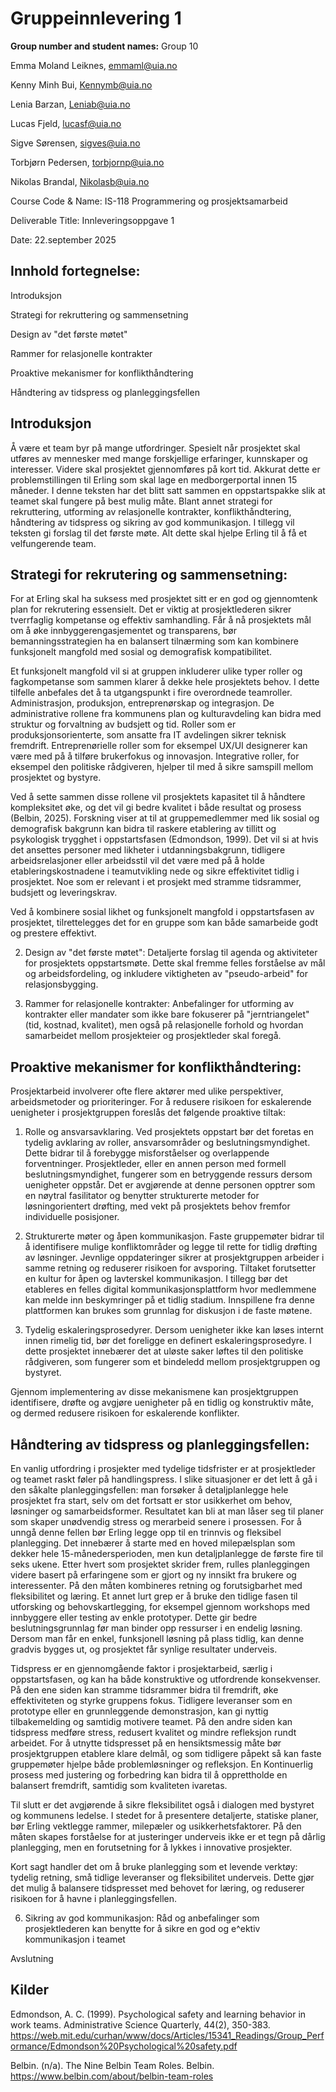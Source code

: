 # **Gruppeinnlevering 1** #

**Group number and student names:**
Group 10

Emma Moland Leiknes, emmaml@uia.no

Kenny Minh Bui, Kennymb@uia.no 

Lenia Barzan, Leniab@uia.no

Lucas Fjeld, lucasf@uia.no 

Sigve Sørensen, sigves@uia.no 

Torbjørn Pedersen, torbjornp@uia.no

Nikolas Brandal, Nikolasb@uia.no

Course Code & Name: IS-118 Programmering og prosjektsamarbeid

Deliverable Title: Innleveringsoppgave 1

Date: 22.september 2025


## **Innhold fortegnelse:** ##
Introduksjon

Strategi for rekruttering og sammensetning

Design av "det første møtet"

Rammer for relasjonelle kontrakter

Proaktive mekanismer for konflikthåndtering

Håndtering av tidspress og planleggingsfellen


## **Introduksjon** ##

Å være et team byr på mange utfordringer. Spesielt når prosjektet skal utføres av mennesker med mange forskjellige erfaringer, kunnskaper og interesser. Videre skal prosjektet gjennomføres på kort tid. Akkurat dette er problemstillingen til Erling som skal lage en medborgerportal innen 15 måneder. I denne teksten har det blitt satt sammen en oppstartspakke slik at teamet skal fungere på best mulig måte. Blant annet strategi for rekruttering, utforming av relasjonelle kontrakter, konflikthåndtering, håndtering av tidspress og sikring av god kommunikasjon. I tillegg vil teksten gi forslag til det første møte. Alt dette skal hjelpe Erling til å få et velfungerende team.

## **Strategi for rekrutering og sammensetning:** ##

For at Erling skal ha suksess med prosjektet sitt er en god og gjennomtenk plan for rekrutering essensielt. Det er viktig at prosjektlederen sikrer tverrfaglig kompetanse og effektiv samhandling. Får å nå prosjektets mål om å øke innbyggerengasjementet og transparens, bør bemanningsstrategien ha en balansert tilnærming som kan kombinere funksjonelt mangfold med sosial og demografisk kompatibilitet.

Et funksjonelt mangfold vil si at gruppen inkluderer ulike typer roller og fagkompetanse som sammen klarer å dekke hele prosjektets behov. I dette tilfelle anbefales det å ta utgangspunkt i fire overordnede teamroller. Administrasjon, produksjon, entreprenørskap og integrasjon. De administrative rollene fra kommunens plan og kulturavdeling kan bidra med struktur og forvaltning av budsjett og tid. Roller som er produksjonsorienterte, som ansatte fra IT avdelingen sikrer teknisk fremdrift. Entreprenørielle roller som for eksempel UX/UI designerer kan være med på å tilføre brukerfokus og innovasjon. Integrative roller, for eksempel den politiske rådgiveren, hjelper til med å sikre samspill mellom prosjektet og bystyre.

Ved å sette sammen disse rollene vil prosjektets kapasitet til å håndtere kompleksitet øke, og det vil gi bedre kvalitet i både resultat og prosess (Belbin, 2025).
Forskning viser at til at gruppemedlemmer med lik sosial og demografisk bakgrunn kan bidra til raskere etablering av tillitt og psykologisk trygghet i oppstartsfasen (Edmondson, 1999). Det vil si at hvis det ansettes personer med likheter i utdanningsbakgrunn, tidligere arbeidsrelasjoner eller arbeidsstil vil det være med på å holde etableringskostnadene i teamutvikling nede og sikre effektivitet tidlig i prosjektet. Noe som er relevant i et prosjekt med stramme tidsrammer, budsjett og leveringskrav. 

Ved å kombinere sosial likhet og funksjonelt mangfold i oppstartsfasen av prosjektet, tilrettelegges det for en gruppe som kan både samarbeide godt og prestere effektivt. 

2. Design av "det første møtet": Detaljerte forslag til agenda og aktiviteter for
prosjektets oppstartsmøte. Dette skal fremme felles forståelse av mål og
arbeidsfordeling, og inkludere viktigheten av "pseudo-arbeid" for
relasjonsbygging.

3. Rammer for relasjonelle kontrakter: Anbefalinger for utforming av kontrakter
eller mandater som ikke bare fokuserer på "jerntriangelet" (tid, kostnad, kvalitet),
men også på relasjonelle forhold og hvordan samarbeidet mellom prosjekteier
og prosjektleder skal foregå.


## **Proaktive mekanismer for konflikthåndtering:** ##

Prosjektarbeid involverer ofte flere aktører med ulike perspektiver, arbeidsmetoder og prioriteringer. For å redusere risikoen for eskalerende uenigheter i prosjektgruppen foreslås det følgende proaktive tiltak:

1. Rolle og ansvarsavklaring.
Ved prosjektets oppstart bør det foretas en tydelig avklaring av roller, ansvarsområder og beslutningsmyndighet. Dette bidrar til å forebygge misforståelser og overlappende forventninger. Prosjektleder, eller en annen person med formell beslutningsmyndighet, fungerer som en betryggende ressurs dersom uenigheter oppstår. Det er avgjørende at denne personen opptrer som en nøytral fasilitator og benytter strukturerte metoder for løsningorientert drøfting, med vekt på prosjektets behov fremfor individuelle posisjoner.

2. Strukturerte møter og åpen kommunikasjon.
Faste gruppemøter bidrar til å identifisere mulige konfliktområder og legge til rette for tidlig drøfting av løsninger. Jevnlige oppdateringer sikrer at prosjektgruppen arbeider i samme retning og reduserer risikoen for avsporing. Tiltaket forutsetter en kultur for åpen og lavterskel kommunikasjon. I tillegg bør det etableres en felles digital kommunikasjonsplattform hvor medlemmene kan melde inn beskymringer på et tidlig stadium. Innspillene fra denne plattformen kan brukes som grunnlag for diskusjon i de faste møtene.

3. Tydelig eskaleringsprosedyrer.
Dersom uenigheter ikke kan løses internt innen rimelig tid, bør det foreligge en definert eskaleringsprosedyre. I dette prosjektet innebærer det at uløste saker løftes til den politiske rådgiveren, som fungerer som et bindeledd mellom prosjektgruppen og bystyret.

Gjennom implementering av disse mekanismene kan prosjektgruppen identifisere, drøfte og avgjøre uenigheter på en tidlig og konstruktiv måte, og dermed redusere risikoen for eskalerende konflikter.

## **Håndtering av tidspress og planleggingsfellen:** ##

En vanlig utfordring i prosjekter med tydelige tidsfrister er at prosjektleder og teamet raskt føler på handlingspress. I slike situasjoner er det lett å gå i den såkalte planleggingsfellen: man forsøker å detaljplanlegge hele prosjektet fra start, selv om det fortsatt er stor usikkerhet om behov, løsninger og samarbeidsformer. Resultatet kan bli at man låser seg til planer som skaper unødvendig stress og merarbeid senere i prosessen. For å unngå denne fellen bør Erling legge opp til en trinnvis og fleksibel planlegging. Det innebærer å starte med en hoved milepælsplan som dekker hele 15-månedersperioden, men kun detaljplanlegge de første fire til seks ukene. Etter hvert som prosjektet skrider frem, rulles planleggingen videre basert på erfaringene som er gjort og ny innsikt fra brukere og interessenter. På den måten kombineres retning og forutsigbarhet med fleksibilitet og læring.
Et annet lurt grep er å bruke den tidlige fasen til utforsking og behovskartlegging, for eksempel gjennom workshops med innbyggere eller testing av enkle prototyper. Dette gir bedre beslutningsgrunnlag før man binder opp ressurser i en endelig løsning. Dersom man får en enkel, funksjonell løsning på plass tidlig, kan denne gradvis bygges ut, og prosjektet får synlige resultater underveis.

Tidspress er en gjennomgående faktor i prosjektarbeid, særlig i oppstartsfasen, og kan ha både konstruktive og utfordrende konsekvenser. På den ene siden kan stramme tidsrammer bidra til fremdrift, øke effektiviteten og styrke gruppens fokus. Tidligere leveranser som en prototype eller en grunnleggende demonstrasjon, kan gi nyttig tilbakemelding og samtidig motivere teamet. På den andre siden kan tidspress medføre stress, redusert kvalitet og mindre refleksjon rundt arbeidet. For å utnytte tidspresset på en hensiktsmessig måte bør prosjektgruppen etablere klare delmål, og som tidligere påpekt så kan faste gruppemøter hjelpe både problemløsninger og refleksjon. En Kontinuerlig prosess med justering og forbedring kan bidra til å opprettholde en balansert fremdrift, samtidig som kvaliteten ivaretas.

Til slutt er det avgjørende å sikre fleksibilitet også i dialogen med bystyret og kommunens ledelse. I stedet for å presentere detaljerte, statiske planer, bør Erling vektlegge rammer, milepæler og usikkerhetsfaktorer. På den måten skapes forståelse for at justeringer underveis ikke er et tegn på dårlig planlegging, men en forutsetning for å lykkes i innovative prosjekter.

Kort sagt handler det om å bruke planlegging som et levende verktøy: tydelig retning, små tidlige leveranser og fleksibilitet underveis. Dette gjør det mulig å balansere tidspresset med behovet for læring, og reduserer risikoen for å havne i planleggingsfellen.


6. Sikring av god kommunikasjon: Råd og anbefalinger som prosjektlederen kan
benytte for å sikre en god og e^ektiv kommunikasjon i teamet

Avslutning


## **Kilder** 

Edmondson, A. C. (1999). Psychological safety and learning behavior in work teams. Administrative Science Quarterly, 44(2), 350-383. https://web.mit.edu/curhan/www/docs/Articles/15341_Readings/Group_Performance/Edmondson%20Psychological%20safety.pdf 

Belbin. (n/a). The Nine Belbin Team Roles. Belbin. https://www.belbin.com/about/belbin-team-roles
